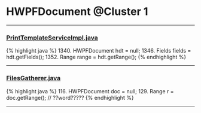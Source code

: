 # HWPFDocument @Cluster 1

***

### [PrintTemplateServiceImpl.java](https://searchcode.com/codesearch/view/94110212/)
{% highlight java %}
1340. HWPFDocument hdt = null;
1346. Fields fields = hdt.getFields();
1352. Range range = hdt.getRange();
{% endhighlight %}

***

### [FilesGatherer.java](https://searchcode.com/codesearch/view/13078978/)
{% highlight java %}
116. HWPFDocument doc = null;
129. Range r = doc.getRange(); // ??word?????
{% endhighlight %}

***

